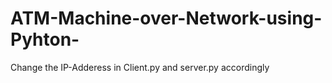 # ATM-Machine-over-Network-using-Pyhton-
Change the IP-Adderess in Client.py and server.py accordingly
